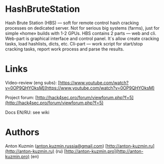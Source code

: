 # HashBruteStation 
Hash Brute Station (HBS) — soft for remote control hash cracking processes on dedicated server. Not for serious big systems (farms), just for simple «home» builds with 1-2 GPUs. HBS contains 2 parts — web and cli. Web-part is graphical interface and control panel. It`s allow create cracking tasks, load hashlists, dicts, etc. Cli-part — work script for start/stop cracking tasks, report work process and parse the results.

# Links
Video-review (eng subs): [https://www.youtube.com/watch?v=0OP9QHYOksM](https://www.youtube.com/watch?v=0OP9QHYOksM)

Project forum: [http://hack4sec.pro/forum/viewforum.php?f=5](http://hack4sec.pro/forum/viewforum.php?f=5)

Docs EN/RU: see wiki

# Authors
Anton Kuzmin (anton.kuzmin.russia@gmail.com) [http://anton-kuzmin.ru](http://anton-kuzmin.ru) (ru) [http://anton-kuzmin.pro](http://anton-kuzmin.pro) (en)

